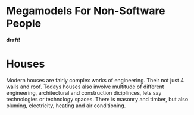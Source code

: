 # Megamodels For Non-Software People

**draft!**

# Houses

Modern houses are fairly complex works of engineering.
Their not just 4 walls and roof.
Todays houses also involve multitude of different engineering, architectural and construction diciplinces, lets say technologies or technology spaces.
There is masonry and timber, but also pluming, electricity, heating and air conditioning. 
